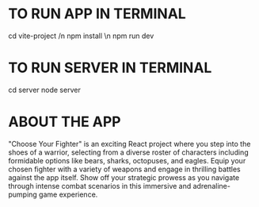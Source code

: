 # TO RUN APP IN TERMINAL
cd vite-project /n
npm install \n
npm run dev

# TO RUN SERVER IN TERMINAL
cd server
node server

# ABOUT THE APP
"Choose Your Fighter" is an exciting React project where you step into the shoes of a warrior, selecting from a diverse roster of characters including formidable options like bears, sharks, octopuses, and eagles. Equip your chosen fighter with a variety of weapons and engage in thrilling battles against the app itself. Show off your strategic prowess as you navigate through intense combat scenarios in this immersive and adrenaline-pumping game experience.
